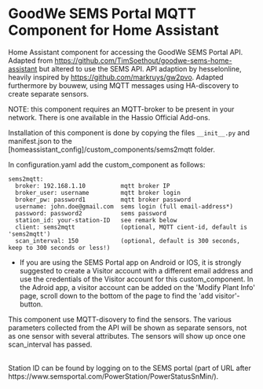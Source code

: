 # GoodWe SEMS Portal MQTT Component for Home Assistant
Home Assistant component for accessing the GoodWe SEMS Portal API.
Adapted from https://github.com/TimSoethout/goodwe-sems-home-assistant but altered to use the SEMS API.
API adaption by hesselonline, heavily inspired by https://github.com/markruys/gw2pvo.
Adapted furthermore by bouwew, using MQTT messages using HA-discovery to create separate sensors.

NOTE: this component requires an MQTT-broker to be present in your network.
There is one available in the Hassio Official Add-ons.

Installation of this component is done by copying the files ```__init__.py``` and manifest.json to the
[homeassistant_config]/custom_components/sems2mqtt folder.

In configuration.yaml add the custom_component as follows:
```
sems2mqtt:
  broker: 192.168.1.10          mqtt broker IP
  broker_user: username         mqtt broker login
  broker_pw: password1          mqtt broker password
  username: john.doe@gmail.com  sems login (full email-address*)
  password: password2           sems password
  station_id: your-station-ID   see remark below
  client: sems2mqtt             (optional, MQTT cient-id, default is 'sems2mqtt')
  scan_interval: 150            (optional, default is 300 seconds, keep to 300 seconds or less!)
```
* If you are using the SEMS Portal app on Android or IOS, it is strongly suggested to create a Visitor account with a different email address and use the credentials of the Visitor account for this custom_component. In the Adroid app, a visitor account can be added on the 'Modify Plant Info' page, scroll down to the bottom of the page to find the 'add visitor'-button.

This component use MQTT-disovery to find the sensors. The various parameters collected from the API will be shown as separate sensors, not as one sensor with several attributes. The sensors will show up once one scan_interval has passed.

<br>
Station ID can be found by logging on to the SEMS portal (part of URL after https://www.semsportal.com/PowerStation/PowerStatusSnMin/).

